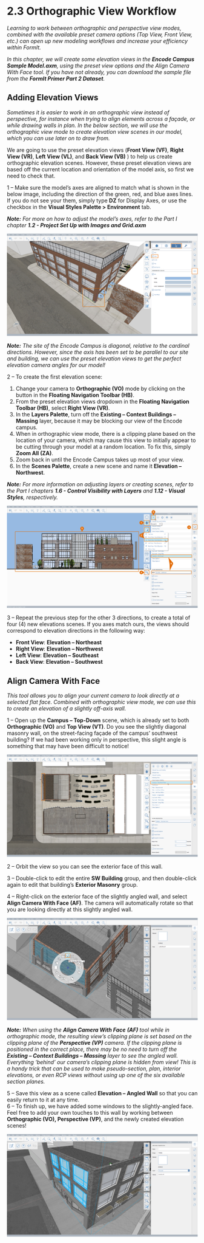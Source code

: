 # 2.3 Orthographic View Workflow

_Learning to work between orthographic and perspective view modes, combined with the available preset camera options \(Top View, Front View, etc.\) can open up new modeling workflows and increase your efficiency within FormIt._

_In this chapter, we will create some elevation views in the_ _**Encode Campus Sample Model.axm**, using the preset view options and the Align Camera With Face tool. If you have not already, you can download the sample file from the_ _**FormIt Primer Part 2 Dataset**._

## Adding Elevation Views

_Sometimes it is easier to work in an orthographic view instead of perspective, for instance when trying to align elements across a façade, or while drawing walls in plan. In the below section, we will use the orthographic view mode to create elevation view scenes in our model, which you can use later on to draw from._

We are going to use the preset elevation views \(**Front View \(VF\)**, **Right View \(VR\)**, **Left View \(VL\)**, and **Back View \(VB\)** \) to help us create orthographic elevation scenes. However, these preset elevation views are based off the current location and orientation of the model axis, so first we need to check that.

1 – Make sure the model’s axes are aligned to match what is shown in the below image, including the direction of the green, red, and blue axes lines. If you do not see your them, simply type **DZ** for Display Axes, or use the checkbox in the **Visual Styles Palette &gt; Environment** tab.

_**Note:**_ _For more on how to adjust the model’s axes, refer to the Part I chapter_ _**1.2 - Project Set Up with Images and Grid.axm**_

![](../../.gitbook/assets/0%20%287%29.png)

_**Note:** The site of the Encode Campus is diagonal, relative to the cardinal directions. However, since the axis has been set to be parallel to our site and building, we can use the preset elevation views to get the perfect elevation camera angles for our model!_

2 – To create the first elevation scene:

1. Change your camera to **Orthographic \(VO\)** mode by clicking on the button in the **Floating Navigation Toolbar \(HB\)**.
2. From the preset elevation views dropdown in the **Floating Navigation Toolbar \(HB\)**, select **Right View \(VR\)**.
3. In the **Layers Palette**, turn off the **Existing – Context Buildings – Massing** layer, because it may be blocking our view of the Encode campus.
4. When in orthographic view mode, there is a clipping plane based on the location of your camera, which may cause this view to initially appear to be cutting through your model at a random location. To fix this, simply **Zoom All \(ZA\)**.
5. Zoom back in until the Encode Campus takes up most of your view.
6. In the **Scenes Palette**, create a new scene and name it **Elevation – Northwest**.

_**Note:**_ _For more information on adjusting layers or creating scenes, refer to the Part I chapters_ _**1.6 - Control Visibility with Layers**_ _and_ _**1.12 - Visual Styles**, respectively._

![](../../.gitbook/assets/1%20%2810%29.png)

3 – Repeat the previous step for the other 3 directions, to create a total of four \(4\) new elevations scenes. If you axes match ours, the views should correspond to elevation directions in the following way:

* **Front View**: **Elevation – Northeast**
* **Right View**: **Elevation – Northwest**
* **Left View**: **Elevation – Southeast**
* **Back View**: **Elevation – Southwest**

## **Align Camera With Face**

_This tool allows you to align your current camera to look directly at a selected flat face. Combined with orthographic view mode, we can use this to create an elevation of a slightly off-axis wall._

1 – Open up the **Campus – Top-Down** scene, which is already set to both **Orthographic \(VO\)** and **Top View \(VT\)**. Do you see the slightly diagonal masonry wall, on the street-facing façade of the campus’ southwest building? If we had been working only in perspective, this slight angle is something that may have been difficult to notice!

![](../../.gitbook/assets/2%20%288%29.png)

2 – Orbit the view so you can see the exterior face of this wall.

3 – Double-click to edit the entire **SW Building** group, and then double-click again to edit that building’s **Exterior Masonry** group.

4 – Right-click on the exterior face of the slightly angled wall, and select **Align Camera With Face \(AF\)**. The camera will automatically rotate so that you are looking directly at this slightly angled wall.

![](../../.gitbook/assets/3%20%289%29.png)

_**Note:**_ _When using the_ _**Align Camera With Face**_ _**\(AF\)**_ _tool while in orthographic mode, the resulting view’s clipping plane is set based on the clipping plane of the_ _**Perspective \(VP\)**_ _camera. If the clipping plane is positioned in the correct place, there may be no need to turn off the_ _**Existing – Context Buildings – Massing**_ _layer to see the angled wall. Everything ‘behind’ our camera’s clipping plane is hidden from view! This is a handy trick that can be used to make pseudo-section, plan, interior elevations, or even RCP views without using up one of the six available section planes._

5 – Save this view as a scene called **Elevation – Angled Wall** so that you can easily return to it at any time.  
6 – To finish up, we have added some windows to the slightly-angled face. Feel free to add your own touches to this wall by working between **Orthographic \(VO\), Perspective \(VP\)**, and the newly created elevation scenes!

![SW Building with six \(6\) new windows added along the angled face.](../../.gitbook/assets/4%20%2810%29.png)

